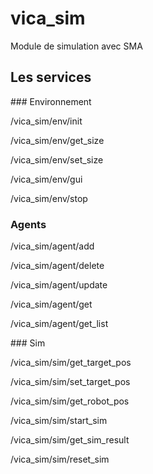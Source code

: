 # vica_sim

Module de simulation avec SMA


## Les services

### Environnement 

/vica_sim/env/init

/vica_sim/env/get_size

/vica_sim/env/set_size

/vica_sim/env/gui

/vica_sim/env/stop

### Agents

/vica_sim/agent/add

/vica_sim/agent/delete

/vica_sim/agent/update

/vica_sim/agent/get

/vica_sim/agent/get_list


### Sim

/vica_sim/sim/get_target_pos

/vica_sim/sim/set_target_pos

/vica_sim/sim/get_robot_pos

/vica_sim/sim/start_sim

/vica_sim/sim/get_sim_result

/vica_sim/sim/reset_sim















 